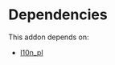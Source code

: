 # Dependencies

This addon depends on:

- [l10n_pl](https://github.com/bringout/oca-ocb-l10n_europe/tree/533488a2c77c429451ec8092756fdb7dbc932946/odoo-bringout-oca-ocb-l10n_pl)
